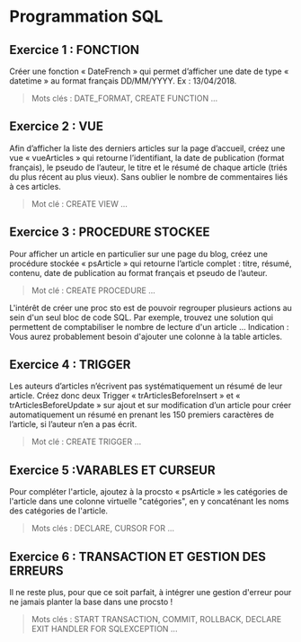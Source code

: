 # Programmation SQL
  
## Exercice 1 : FONCTION

Créer une fonction « DateFrench » qui permet d’afficher une date de type « datetime » au format français DD/MM/YYYY. Ex : 13/04/2018.

> Mots clés : DATE_FORMAT, CREATE FUNCTION ...

## Exercice 2 : VUE

Afin d’afficher la liste des derniers articles sur la page d’accueil, créez une vue « vueArticles » qui retourne l’identifiant, la date de publication (format français), le pseudo de l’auteur, le titre et le résumé de chaque article (triés du plus récent au plus vieux). Sans oublier le nombre de commentaires liés à ces articles.

> Mot clé : CREATE VIEW ...

## Exercice 3 : PROCEDURE STOCKEE

Pour afficher un article en particulier sur une page du blog, créez une procédure stockée « psArticle » qui retourne l’article complet : titre, résumé, contenu, date de publication au format français et pseudo de l’auteur.

> Mot clé : CREATE PROCEDURE ...

L'intérêt de créer une proc sto est de pouvoir regrouper plusieurs actions au sein d'un seul bloc de code SQL. Par exemple, trouvez une solution qui permettent de comptabiliser le nombre de lecture d'un article ... Indication : Vous aurez probablement besoin d'ajouter une colonne à la table articles.

## Exercice 4 : TRIGGER

Les auteurs d’articles n’écrivent pas systématiquement un résumé de leur article.
Créez donc deux Trigger « trArticlesBeforeInsert » et « trArticlesBeforeUpdate » sur ajout et sur modification d’un article pour créer automatiquement un résumé en prenant les 150 premiers caractères de l’article, si l’auteur n’en a pas écrit.

> Mot clé : CREATE TRIGGER ...

## Exercice 5 :VARABLES ET CURSEUR

Pour compléter l'article, ajoutez à la procsto « psArticle » les catégories de l'article dans une colonne virtuelle "catégories", en y concaténant les noms des catégories de l'article.

> Mots clés : DECLARE, CURSOR FOR ...

## Exercice 6 : TRANSACTION ET GESTION DES ERREURS

Il ne reste plus, pour que ce soit parfait, à intégrer une gestion d'erreur pour ne jamais planter la base dans une procsto !

> Mots clés : START TRANSACTION, COMMIT, ROLLBACK, DECLARE EXIT HANDLER FOR SQLEXCEPTION ...
